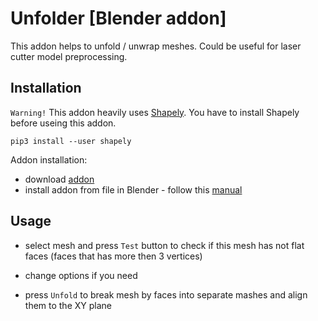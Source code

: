 # Unfolder [Blender addon]

This addon helps to unfold / unwrap meshes. Could be useful for laser cutter model preprocessing.

## Installation

`Warning!` This addon heavily uses [Shapely](https://pypi.org/project/Shapely/). You have to install Shapely before useing this addon.

```
pip3 install --user shapely
```

Addon installation:
- download [addon](unfolder.zip)
- install addon from file in Blender - follow this [manual](https://docs.blender.org/manual/en/latest/preferences/addons.html)

## Usage

- select mesh and press `Test` button to check if this mesh has not flat faces (faces that has more then 3 vertices)

- change options if you need

- press `Unfold` to break mesh by faces into separate mashes and align them to the XY plane
